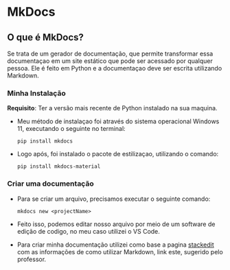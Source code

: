 # MkDocs

## O que é MkDocs?

Se trata de um gerador de documentação, que permite transformar essa documentaçao em um site estático que pode ser acessado por qualquer pessoa. Ele é feito em Python e a documentaçao deve ser escrita utilizando Markdown.

### Minha Instalação

  **Requisito**:
  Ter a versão mais recente de Python instalado na sua maquina.

  - Meu método de instalaçao foi através do sistema operacional Windows 11, executando o seguinte no terminal:

      `pip install mkdocs` 
  
  - Logo após, foi instalado o pacote de estilizaçao, utilizando o comando:

       `pip install mkdocs-material`

### Criar uma documentação

 - Para se criar um arquivo, precisamos executar o seguinte comando:

    `mkdocs new <projectName>`

 - Feito isso, podemos editar nosso arquivo por meio de um software de edição de codigo, no meu caso utilizei o VS Code.

 - Para criar minha documentação utilizei como base a pagina [stackedit](https://stackedit.io/app#) com as informações de como utilizar Markdown, link este, sugerido pelo professor.
 

